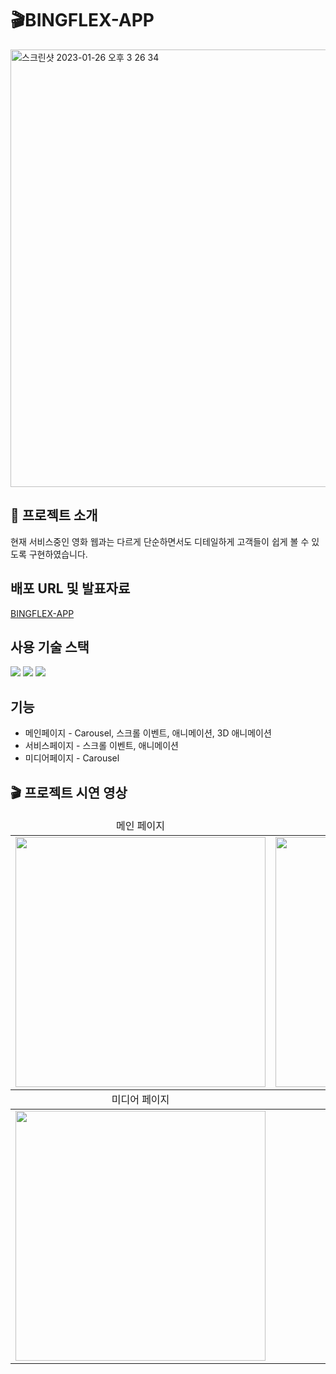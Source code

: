 # 🎬BINGFLEX-APP

<img width="700" alt="스크린샷 2023-01-26 오후 3 26 34" src="https://user-images.githubusercontent.com/83896466/214824578-1b07cee2-3ad1-4f5a-af85-d7b45d8b321b.png" />

## 🎉 프로젝트 소개
현재 서비스중인 영화 웹과는 다르게 단순하면서도 디테일하게 고객들이 쉽게 볼 수 있도록 구현하였습니다.

## 배포 URL 및 발표자료
[BINGFLEX-APP](https://spdhsrnvl123.github.io/BINGFLEX-APP/)

## 사용 기술 스택
<img src="https://img.shields.io/badge/html-E34F26?style=for-the-badge&logo=html5&logoColor=white" /> <img src="https://img.shields.io/badge/css-1572B6?style=for-the-badge&logo=css3&logoColor=white" /> <img src="https://img.shields.io/badge/javascript-F7DF1E?style=for-the-badge&logo=javascript&logoColor=black" />

## 기능
- 메인페이지 - Carousel, 스크롤 이벤트, 애니메이션, 3D 애니메이션
- 서비스페이지 - 스크롤 이벤트, 애니메이션
- 미디어페이지 - Carousel

## 🎬 프로젝트 시연 영상
<table>
    <thead>
        <tr style="text-align:center">
            <td>메인 페이지</td>
            <td>서비스 페이지</td>
        </tr>
    </thead>
    <tbody>
        <tr>
            <td><img width="400px" src="./presentationGif/mainpage.gif" /></td>
            <td><img width="400px" src="./presentationGif/servicepage.gif" /></td>
        </tr>
    </tbody>
        <thead >
        <tr style="text-align:center">
            <td>미디어 페이지</td>
        </tr>
    </thead>
    <tbody>
        <tr> 
            <td><img width="400px" src="./presentationGif/mediapage.gif" /></td>
        </tr>
    </tbody>
</table>



